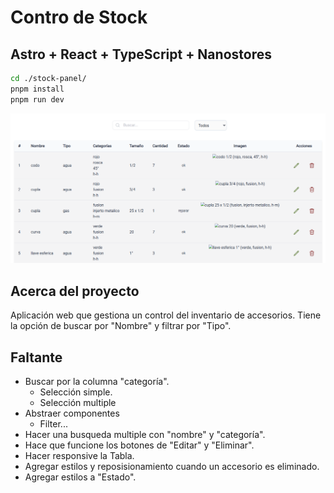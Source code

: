 # Contro de Stock

## Astro + React + TypeScript + Nanostores

```sh
cd ./stock-panel/
pnpm install
pnpm run dev
```

![alt text](image.png)

## Acerca del proyecto

Aplicación web que gestiona un control del inventario de accesorios.
Tiene la opción de buscar por "Nombre" y filtrar por "Tipo".

## Faltante

- Buscar por la columna "categoría".
  * Selección simple.
  * Selección multiple
- Abstraer componentes
  * Filter...
- Hacer una busqueda multiple con "nombre" y "categoría".
- Hace que funcione los botones de "Editar" y "Eliminar".
- Hacer responsive la Tabla.
- Agregar estilos y reposisionamiento cuando un accesorio es eliminado.
- Agregar estilos a "Estado".
